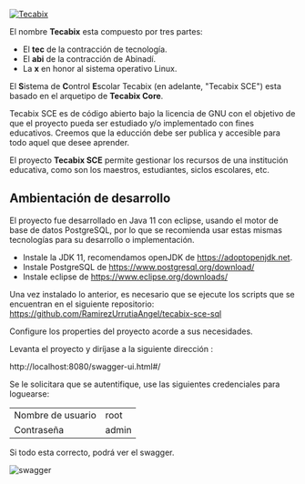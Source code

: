 [![Tecabix](https://www.tecabix.com/wp-content/uploads/2020/12/cropped-tecabix-logo-secundario-mini.png "Tecabix")](http://www.tecabix.com "Tecabix")


El nombre **Tecabix** esta compuesto por tres partes:
- El **tec** de la contracción de tecnología.
- El **abi** de la contracción de Abinadí. 
- La **x** en honor al sistema operativo Linux.

El **S**istema de **C**ontrol **E**scolar Tecabix (en adelante, "Tecabix SCE") esta basado en el arquetipo de **Tecabix Core**.

Tecabix SCE es de código abierto bajo la licencia de GNU con el objetivo de que el proyecto pueda ser estudiado y/o implementado con fines educativos.
Creemos que la educción debe ser publica y accesible para todo aquel que desee aprender.

El proyecto **Tecabix SCE** permite gestionar los recursos de una institución educativa, como son los maestros, estudiantes, siclos escolares, etc. 

## Ambientación de desarrollo
El proyecto fue desarrollado en Java 11 con eclipse, usando el motor de base de datos PostgreSQL, por lo que se recomienda usar estas mismas tecnologías para su desarrollo o implementación. 

- Instale la JDK 11, recomendamos openJDK de https://adoptopenjdk.net. 
- Instale PostgreSQL de https://www.postgresql.org/download/
- Instale eclipse de https://www.eclipse.org/downloads/

Una vez instalado lo anterior, es necesario que se ejecute los scripts que se encuentran en el siguiente repositorio:
https://github.com/RamirezUrrutiaAngel/tecabix-sce-sql

Configure los properties del proyecto acorde a sus necesidades.

Levanta el proyecto y diríjase a la siguiente dirección : 

http://localhost:8080/swagger-ui.html#/

Se le solicitara que se autentifique, use las siguientes credenciales para loguearse:

|   |   |
| ------------ | ------------ |
| Nombre de usuario   | root  |
| Contraseña  | admin  |

Si todo esta correcto, podrá ver el swagger.

![swagger](https://www.tecabix.com/wp-content/uploads/2021/04/swagger.png "swagger")





